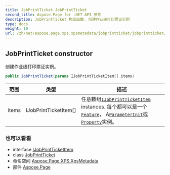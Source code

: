 ```yaml
---
title: JobPrintTicket.JobPrintTicket
second_title: Aspose.Page for .NET API 参考
description: JobPrintTicket 构造函数. 创建作业级打印票证实例
type: docs
weight: 10
url: /zh/net/aspose.page.xps.xpsmetadata/jobprintticket/jobprintticket/
---
```

## JobPrintTicket constructor

创建作业级打印票证实例。

```csharp
public JobPrintTicket(params IJobPrintTicketItem[] items)
```

| 范围 | 类型 | 描述 |
| --- | --- | --- |
| items | IJobPrintTicketItem[] | 任意数组[`IJobPrintTicketItem`](../../ijobprintticketitem/) instances. 每个都可以是一个[`Feature`](../../feature/)， A[`ParameterInit`](../../parameterinit/)或[`Property`](../../property/)实例。 |

### 也可以看看

* interface [IJobPrintTicketItem](../../ijobprintticketitem/)
* class [JobPrintTicket](../)
* 命名空间 [Aspose.Page.XPS.XpsMetadata](../../jobprintticket/)
* 部件 [Aspose.Page](../../../)


